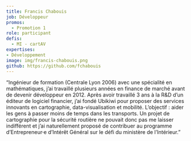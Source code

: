 ```yaml
---
title: Francis Chabouis
job: Développeur
promos:
  - Promotion 1
role: participant
defis:
  - MI - cartAV
expertises:
- Développement
image: img/francis-chabouis.png
github: https://github.com/fchabouis
---
```


“Ingénieur de formation (Centrale Lyon 2006) avec une spécialité en mathématiques, j’ai travaillé plusieurs années en finance de marché avant de devenir développeur en 2012. Après avoir travaillé 3 ans à la R&D d’un éditeur de logiciel financier, j’ai fondé Ubikiwi pour proposer des services innovants en cartographie, data-visualisation et mobilité. L’objectif : aider les gens à passer moins de temps dans les transports. Un projet de cartographie pour la sécurité routière ne pouvait donc pas me laisser indifférent et j’ai naturellement proposé de contribuer au programme d’Entrepreneur·e d’Intérêt Général sur le défi du ministère de l’Intérieur.”
